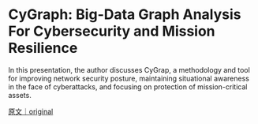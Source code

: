 
# CyGraph: Big-Data Graph Analysis For Cybersecurity and Mission Resilience

In this presentation, the author discusses CyGrap, a methodology and tool for improving network security posture, maintaining situational awareness in the face of cyberattacks, and focusing on protection of mission-critical assets.

[原文｜original](https://insights.sei.cmu.edu/library/cygraph-big-data-graph-analysis-for-cybersecurity-and-mission-resilience/)
        